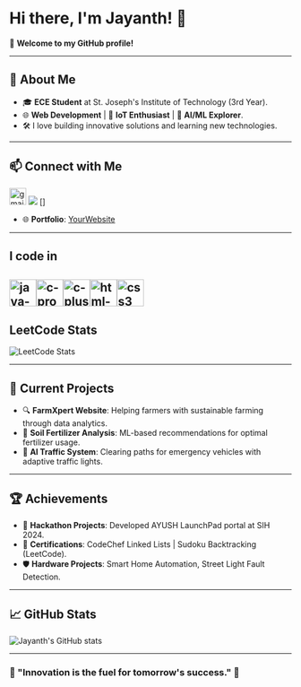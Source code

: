 # Hi there, I'm Jayanth! 👋

🌟 **Welcome to my GitHub profile!**

---

## 🚀 About Me

- 🎓 **ECE Student** at St. Joseph's Institute of Technology (3rd Year).
- 🌐 **Web Development** | 🌱 **IoT Enthusiast** | 🤖 **AI/ML Explorer**.
- 🛠️ I love building innovative solutions and learning new technologies.

---

## 📫 Connect with Me

[<img width="30" height="30" src="https://img.icons8.com/fluency/48/gmail-new.png" alt="gmail-new"/>](mailto:jayanthprathab2004@outlook.com) [<img src="https://img.shields.io/badge/LinkedIn-0077B5?style=for-the-badge&logo=linkedin&logoColor=white">](https://www.linkedin.com/in/jayanth-prathab-rajavelu-214128258/) [<img >]
- 🌐 **Portfolio**: [YourWebsite](https://yourwebsite.com)

---


## I code in

<img width="48" height="48" src="https://img.icons8.com/color/48/java-coffee-cup-logo--v1.png" alt="java-coffee-cup-logo--v1"/><img width="48" height="48" src="https://img.icons8.com/color/48/c-programming.png" alt="c-programming"/><img width="48" height="48" src="https://img.icons8.com/color/48/c-plus-plus-logo.png" alt="c-plus-plus-logo"/><img width="48" height="48" src="https://img.icons8.com/color/48/html-5--v2.png" alt="html-5--v2"/><img width="48" height="48" src="https://img.icons8.com/fluency/48/css3.png" alt="css3"/>
---
## LeetCode Stats 

![LeetCode Stats](https://leetcard.jacoblin.cool/JayanthPrathabSR?theme=dark&font=Palanquin%20Dark&ext=contest)

---

## 🌟 Current Projects

- 🔍 **FarmXpert Website**: Helping farmers with sustainable farming through data analytics.
- 🌱 **Soil Fertilizer Analysis**: ML-based recommendations for optimal fertilizer usage.
- 🏥 **AI Traffic System**: Clearing paths for emergency vehicles with adaptive traffic lights.

---

## 🏆 Achievements

- 🥇 **Hackathon Projects**: Developed AYUSH LaunchPad portal at SIH 2024.
- 🎯 **Certifications**: CodeChef Linked Lists | Sudoku Backtracking (LeetCode).
- 🛡️ **Hardware Projects**: Smart Home Automation, Street Light Fault Detection.

---

## 📈 GitHub Stats

![Jayanth's GitHub stats](https://github-readme-stats.vercel.app/api?username=jayanth&show_icons=true&theme=radical)

---

### 🌟 "Innovation is the fuel for tomorrow's success." 🚀
